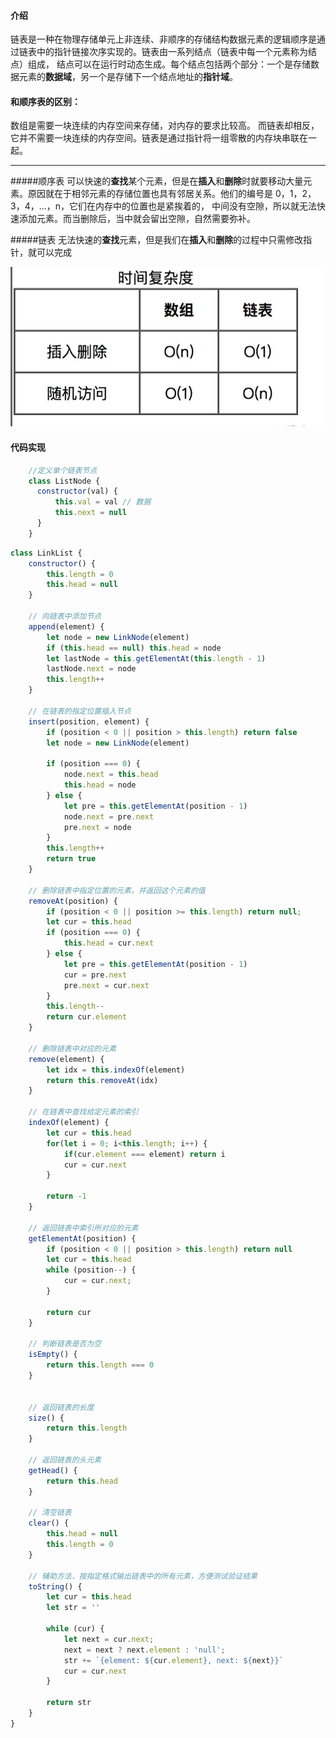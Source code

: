 #### 介绍
链表是一种在物理存储单元上非连续、非顺序的存储结构数据元素的逻辑顺序是通过链表中的指针链接次序实现的。链表由一系列结点（链表中每一个元素称为结点）组成，
结点可以在运行时动态生成。每个结点包括两个部分：一个是存储数据元素的**数据域**，另一个是存储下一个结点地址的**指针域**。


#### 和顺序表的区别：
数组是需要一块连续的内存空间来存储，对内存的要求比较高。
而链表却相反，它并不需要一块连续的内存空间。链表是通过指针将一组零散的内存块串联在一起。

***
#####顺序表
可以快速的**查找**某个元素，但是在**插入**和**删除**时就要移动大量元素。原因就在于相邻元素的存储位置也具有邻居关系。他们的编号是 0，1，2，3，4，...，n，它们在内存中的位置也是紧挨着的，
中间没有空隙，所以就无法快速添加元素。而当删除后，当中就会留出空隙，自然需要弥补。

#####链表
无法快速的**查找**元素，但是我们在**插入**和**删除**的过程中只需修改指针，就可以完成


![链表](../../assets/链表数组对比.jpg)

#### 代码实现

```javascript
    //定义单个链表节点
    class ListNode {
      constructor(val) {
          this.val = val // 数据
          this.next = null
      }
    }
```
```javascript
class LinkList {
    constructor() {
        this.length = 0
        this.head = null
    }

    // 向链表中添加节点
    append(element) {
        let node = new LinkNode(element)
        if (this.head == null) this.head = node
        let lastNode = this.getElementAt(this.length - 1)
        lastNode.next = node
        this.length++
    }

    // 在链表的指定位置插入节点
    insert(position, element) {
        if (position < 0 || position > this.length) return false
        let node = new LinkNode(element)

        if (position === 0) {
            node.next = this.head
            this.head = node
        } else {
            let pre = this.getElementAt(position - 1)
            node.next = pre.next
            pre.next = node
        }
        this.length++
        return true
    }

    // 删除链表中指定位置的元素，并返回这个元素的值
    removeAt(position) {
        if (position < 0 || position >= this.length) return null;
        let cur = this.head
        if (position === 0) {
            this.head = cur.next
        } else {
            let pre = this.getElementAt(position - 1)
            cur = pre.next
            pre.next = cur.next
        }
        this.length--
        return cur.element
    }

    // 删除链表中对应的元素
    remove(element) {
        let idx = this.indexOf(element)
        return this.removeAt(idx)
    }

    // 在链表中查找给定元素的索引
    indexOf(element) {
        let cur = this.head
        for(let i = 0; i<this.length; i++) {
            if(cur.element === element) return i
            cur = cur.next
        }

        return -1
    }

    // 返回链表中索引所对应的元素
    getElementAt(position) {
        if (position < 0 || position > this.length) return null
        let cur = this.head
        while (position--) {
            cur = cur.next;
        }

        return cur
    }

    // 判断链表是否为空
    isEmpty() {
        return this.length === 0
    }


    // 返回链表的长度
    size() {
        return this.length
    }

    // 返回链表的头元素
    getHead() {
        return this.head
    }

    // 清空链表
    clear() {
        this.head = null
        this.length = 0
    }

    // 辅助方法，按指定格式输出链表中的所有元素，方便测试验证结果
    toString() {
        let cur = this.head
        let str = ''

        while (cur) {
            let next = cur.next;
            next = next ? next.element : 'null';
            str += `{element: ${cur.element}, next: ${next}}`
            cur = cur.next
        }

        return str
    }
}
```



